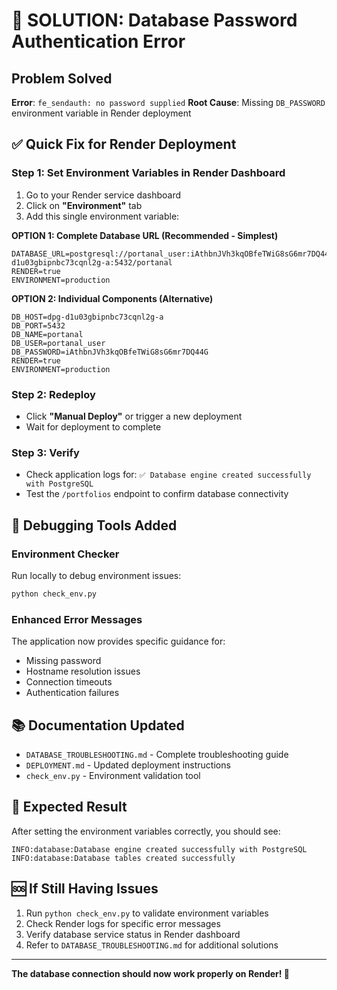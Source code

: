 # 🚨 SOLUTION: Database Password Authentication Error

## Problem Solved

**Error**: `fe_sendauth: no password supplied`
**Root Cause**: Missing `DB_PASSWORD` environment variable in Render deployment

## ✅ Quick Fix for Render Deployment

### Step 1: Set Environment Variables in Render Dashboard

1. Go to your Render service dashboard
2. Click on **"Environment"** tab
3. Add this single environment variable:

**OPTION 1: Complete Database URL (Recommended - Simplest)**

```
DATABASE_URL=postgresql://portanal_user:iAthbnJVh3kqOBfeTWiG8sG6mr7DQ44G@dpg-d1u03gbipnbc73cqnl2g-a:5432/portanal
RENDER=true
ENVIRONMENT=production
```

**OPTION 2: Individual Components (Alternative)**

```
DB_HOST=dpg-d1u03gbipnbc73cqnl2g-a
DB_PORT=5432
DB_NAME=portanal
DB_USER=portanal_user
DB_PASSWORD=iAthbnJVh3kqOBfeTWiG8sG6mr7DQ44G
RENDER=true
ENVIRONMENT=production
```

### Step 2: Redeploy

- Click **"Manual Deploy"** or trigger a new deployment
- Wait for deployment to complete

### Step 3: Verify

- Check application logs for: `✅ Database engine created successfully with PostgreSQL`
- Test the `/portfolios` endpoint to confirm database connectivity

## 🔧 Debugging Tools Added

### Environment Checker

Run locally to debug environment issues:

```bash
python check_env.py
```

### Enhanced Error Messages

The application now provides specific guidance for:

- Missing password
- Hostname resolution issues
- Connection timeouts
- Authentication failures

## 📚 Documentation Updated

- `DATABASE_TROUBLESHOOTING.md` - Complete troubleshooting guide
- `DEPLOYMENT.md` - Updated deployment instructions
- `check_env.py` - Environment validation tool

## 🎯 Expected Result

After setting the environment variables correctly, you should see:

```
INFO:database:Database engine created successfully with PostgreSQL
INFO:database:Database tables created successfully
```

## 🆘 If Still Having Issues

1. Run `python check_env.py` to validate environment variables
2. Check Render logs for specific error messages
3. Verify database service status in Render dashboard
4. Refer to `DATABASE_TROUBLESHOOTING.md` for additional solutions

---

**The database connection should now work properly on Render! 🎉**
